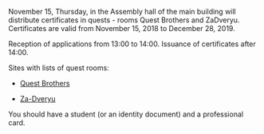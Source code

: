 November 15, Thursday, in the Assembly hall of the main building will distribute certificates in quests - rooms Quest Brothers and ZaDveryu. Certificates are valid from November 15, 2018 to December 28, 2019.

Reception of applications from 13:00 to 14:00. Issuance of certificates after 14:00.

Sites with lists of quest rooms:

*   [Quest Brothers](http://quest%20brothers.ru/)
    
*   [Za-Dveryu](http://za-dveryu.ru/)
    

You should have a student (or an identity document) and a professional card.